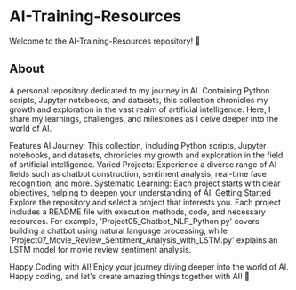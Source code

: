 
# AI-Training-Resources

Welcome to the AI-Training-Resources repository! 🚀

## About
A personal repository dedicated to my journey in AI. Containing Python scripts, Jupyter notebooks, and datasets, this collection chronicles my growth and exploration in the vast realm of artificial intelligence. Here, I share my learnings, challenges, and milestones as I delve deeper into the world of AI.

Features
AI Journey: This collection, including Python scripts, Jupyter notebooks, and datasets, chronicles my growth and exploration in the field of artificial intelligence.
Varied Projects: Experience a diverse range of AI fields such as chatbot construction, sentiment analysis, real-time face recognition, and more.
Systematic Learning: Each project starts with clear objectives, helping to deepen your understanding of AI.
Getting Started
Explore the repository and select a project that interests you. Each project includes a README file with execution methods, code, and necessary resources. For example, 'Project05_Chatbot_NLP_Python.py' covers building a chatbot using natural language processing, while 'Project07_Movie_Review_Sentiment_Analysis_with_LSTM.py' explains an LSTM model for movie review sentiment analysis.

Happy Coding with AI!
Enjoy your journey diving deeper into the world of AI. Happy coding, and let's create amazing things together with AI! 🤖
